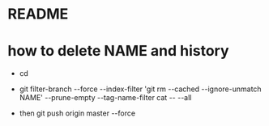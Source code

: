 # README

# how to delete NAME and history

* cd
* git filter-branch --force --index-filter 'git rm --cached --ignore-unmatch NAME' --prune-empty --tag-name-filter cat -- --all

* then git push origin master --force
